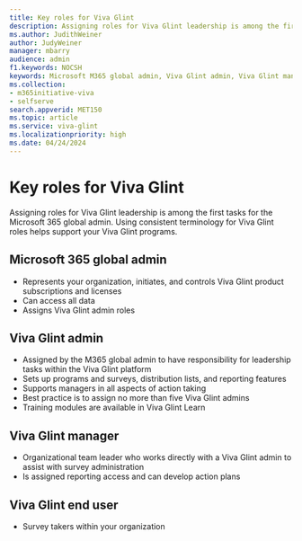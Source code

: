 ```yaml
---
title: Key roles for Viva Glint
description: Assigning roles for Viva Glint leadership is among the first tasks for the Microsoft 365 Global Admin. Using consistent terminology for all roles helps support your Viva Glint programs.
ms.author: JudithWeiner
author: JudyWeiner
manager: mbarry
audience: admin
f1.keywords: NOCSH
keywords: Microsoft M365 global admin, Viva Glint admin, Viva Glint manager, Viva Glint end user 
ms.collection:  
- m365initiative-viva
- selfserve 
search.appverid: MET150 
ms.topic: article
ms.service: viva-glint
ms.localizationpriority: high
ms.date: 04/24/2024
---
```


# Key roles for Viva Glint

Assigning roles for Viva Glint leadership is among the first tasks for the Microsoft 365 global admin. Using consistent terminology for Viva Glint roles helps support your Viva Glint programs.

## Microsoft 365 global admin

- Represents your organization, initiates, and controls Viva Glint product subscriptions and licenses
- Can access all data
- Assigns Viva Glint admin roles

## Viva Glint admin

- Assigned by the M365 global admin to have responsibility for leadership tasks within the Viva Glint platform
- Sets up programs and surveys, distribution lists, and reporting features
- Supports managers in all aspects of action taking
- Best practice is to assign no more than five Viva Glint admins
- Training modules are available in Viva Glint Learn

## Viva Glint manager

- Organizational team leader who works directly with a Viva Glint admin to assist with survey administration
- Is assigned reporting access and can develop action plans

## Viva Glint end user

- Survey takers within your organization
